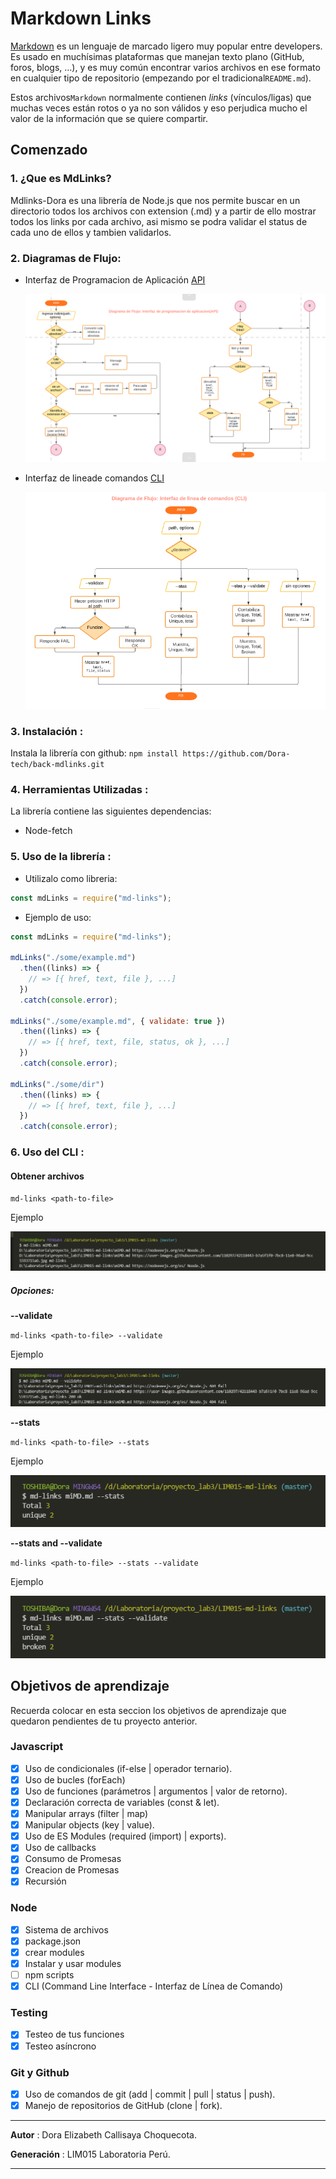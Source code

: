 # Markdown Links

[Markdown](https://es.wikipedia.org/wiki/Markdown) es un lenguaje de marcado ligero muy popular entre developers. Es usado en muchísimas plataformas que manejan texto plano (GitHub, foros, blogs, ...), y es muy común encontrar varios archivos en ese formato en cualquier tipo de repositorio (empezando por el tradicional`README.md`).

Estos archivos`Markdown` normalmente contienen _links_  (vínculos/ligas) que muchas veces están rotos o ya no son válidos y eso perjudica mucho el valor de la información que se quiere compartir.

## Comenzado
### 1. ¿Que es MdLinks?
Mdlinks-Dora es una librería de Node.js que nos permite buscar en un directorio todos los archivos con extension (.md) y a partir de ello mostrar todos los links por cada archivo, asi mismo se podra validar el status de cada uno de ellos y tambien validarlos.
### 2. Diagramas de Flujo:
  - Interfaz de Programacion de Aplicación [ API ](https://lucid.app/lucidchart/71ca9e10-cb9e-4284-9590-5f91ce0367d6/edit?page=0_0#)
  
     ![img](DF_API.png)

  - Interfaz de lineade comandos [ CLI ](https://lucid.app/lucidchart/7e02dd0b-5e88-4374-96ed-e17a951964c0/edit?page=YROYTysWf67v#)

       ![img](DF_CLI.png)

### 3. Instalación :

Instala la librería con github: `npm install https://github.com/Dora-tech/back-mdlinks.git`

### 4. Herramientas Utilizadas :
La librería contiene las siguientes dependencias:

* Node-fetch

### 5. Uso de la librería :

* Utilizalo como libreria:
 ```js
const mdLinks = require("md-links");
```
* Ejemplo de uso:
```js
const mdLinks = require("md-links");

mdLinks("./some/example.md")
  .then((links) => {
    // => [{ href, text, file }, ...]
  })
  .catch(console.error);

mdLinks("./some/example.md", { validate: true })
  .then((links) => {
    // => [{ href, text, file, status, ok }, ...]
  })
  .catch(console.error);

mdLinks("./some/dir")
  .then((links) => {
    // => [{ href, text, file }, ...]
  })
  .catch(console.error);
```
### 6. Uso del CLI :
#### Obtener archivos
`md-links <path-to-file>`

Ejemplo

 ![img](com1_sin_opt.png)

##### Opciones: 
**--validate**

`md-links <path-to-file> --validate`

Ejemplo

![img](--validate.png)

**--stats**

`md-links <path-to-file> --stats`

Ejemplo

![img](--stats.png)

**--stats and --validate**

`md-links <path-to-file> --stats --validate`

Ejemplo

![img](--statsy--validate.png)

## Objetivos de aprendizaje
Recuerda colocar en esta seccion los objetivos de aprendizaje que quedaron pendientes de tu proyecto anterior.

### Javascript
- [x] Uso de condicionales (if-else | operador ternario).
- [x] Uso de bucles (forEach)
- [x] Uso de funciones (parámetros | argumentos | valor de retorno).
- [x] Declaración correcta de variables (const & let).
- [x] Manipular arrays (filter | map)
- [x] Manipular objects (key | value).
- [x] Uso de ES Modules (required (import) | exports).
- [x] Uso de callbacks
- [x] Consumo de Promesas
- [x] Creacion de Promesas
- [x] Recursión

### Node
- [x] Sistema de archivos
- [x] package.json
- [x] crear modules
- [x] Instalar y usar modules
- [ ] npm scripts
- [x] CLI (Command Line Interface - Interfaz de Línea de Comando)

### Testing
- [x] Testeo de tus funciones
- [x] Testeo asíncrono

### Git y Github
- [x] Uso de comandos de git (add | commit | pull | status | push).
- [x] Manejo de repositorios de GitHub (clone | fork).

***
**Autor** : Dora Elizabeth Callisaya Choquecota.

**Generación** : LIM015 Laboratoria Perú.
***
